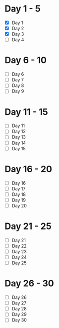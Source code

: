 # Day 1 - 5
- [x] Day 1
- [x] Day 2
- [x] Day 3
- [ ] Day 4
# Day 6 - 10
- [ ] Day 6
- [ ] Day 7
- [ ] Day 8
- [ ] Day 9
# Day 11 - 15
- [ ] Day 11
- [ ] Day 12
- [ ] Day 13
- [ ] Day 14
- [ ] Day 15
# Day 16 - 20
- [ ] Day 16
- [ ] Day 17
- [ ] Day 18
- [ ] Day 19
- [ ] Day 20
# Day 21 - 25
- [ ] Day 21
- [ ] Day 22
- [ ] Day 23
- [ ] Day 24
- [ ] Day 25
# Day 26 - 30
- [ ] Day 26
- [ ] Day 27
- [ ] Day 28
- [ ] Day 29
- [ ] Day 30